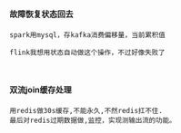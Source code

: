 #### 故障恢复状态回去

```
spark用mysql，存kafka消费偏移量，当前累积值

flink我想用状态自动做这个操作，不过好像失败了



```

#### 双流join缓存处理

```mysql
用redis做30s缓存,不能永久,不然redis扛不住.
最后对redis过期数据做,监控，实现测输出流的功能。

```


